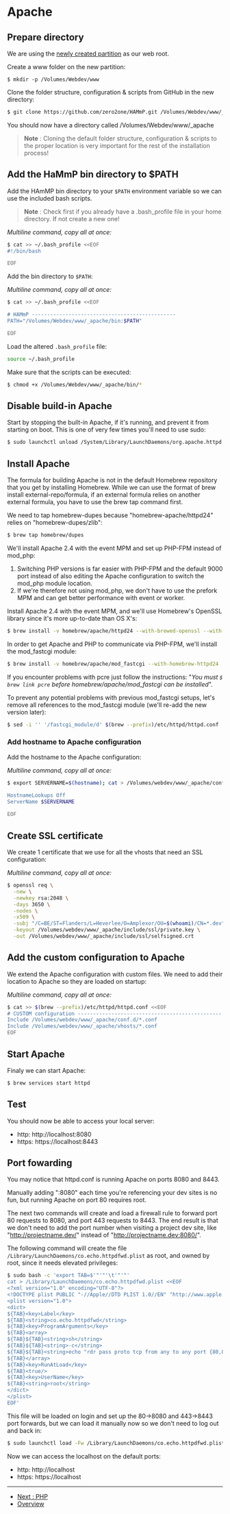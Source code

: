 # Apache

##	Prepare directory
We are using the [newly created partition](./Preparation.md#create-case-sensitive-partition)
as our web root.

Create a www folder on the new partition:

```bash
$ mkdir -p /Volumes/Webdev/www
```

Clone the folder structure, configuration & scripts from GitHub in the new 
directory:

```bash
$ git clone https://github.com/zero2one/HAMmP.git /Volumes/Webdev/www/_apache
```

You should now have a directory called /Volumes/Webdev/www/_apache

> **Note** : Cloning the default folder structure, configuration & scripts to 
> the proper location is very important for the rest of the installation 
> process!


## Add the HaMmP bin directory to $PATH
Add the HAmMP bin directory to your `$PATH` environment variable so we can use 
the included bash scripts.

> **Note** : Check first if you already have a .bash_profile file in your home 
directory. If not create a new one!

_Multiline command, copy all at once:_

```bash
$ cat >> ~/.bash_profile <<EOF
#!/bin/bash

EOF
```

Add the bin directory to `$PATH`:

_Multiline command, copy all at once:_

```bash
$ cat >> ~/.bash_profile <<EOF

# HAMmP -----------------------------------------------
PATH="/Volumes/Webdev/www/_apache/bin:$PATH"

EOF
```

Load the altered `.bash_profile` file:

```bash
source ~/.bash_profile
```

Make sure that the scripts can be executed:

```bash
$ chmod +x /Volumes/Webdev/www/_apache/bin/*
```


##	Disable build-in Apache
Start by stopping the built-in Apache, if it's running, and prevent it from 
starting on boot. This is one of very few times you'll need to use sudo:

```bash
$ sudo launchctl unload /System/Library/LaunchDaemons/org.apache.httpd.plist 2>/dev/null
```


## Install Apache
The formula for building Apache is not in the default Homebrew repository 
that you get by installing Homebrew. While we can use the format of brew 
install external-repo/formula, if an external formula relies on another 
external formula, you have to use the brew tap command first.

We need to tap homebrew-dupes because "homebrew-apache/httpd24" relies on 
"homebrew-dupes/zlib":

```bash
$ brew tap homebrew/dupes
```


We'll install Apache 2.4 with the event MPM and set up PHP-FPM instead of 
mod_php:

1. Switching PHP versions is far easier with PHP-FPM and the default 9000 
   port instead of also editing the Apache configuration to switch the 
   mod_php module location.
2. If we're therefore not using mod_php, we don't have to use the prefork MPM 
   and can get better performance with event or worker.

Install Apache 2.4 with the event MPM, and we'll use Homebrew's OpenSSL 
library since it's more up-to-date than OS X's:

```bash
$ brew install -v homebrew/apache/httpd24 --with-brewed-openssl --with-mpm-event
```

In order to get Apache and PHP to communicate via PHP-FPM, we'll install the mod_fastcgi module:

```bash
$ brew install -v homebrew/apache/mod_fastcgi --with-homebrew-httpd24
```

If you encounter problems with pcre just follow the instructions: "_You must 
`$ brew link pcre` before homebrew/apache/mod_fastcgi can be installed_".

To prevent any potential problems with previous mod_fastcgi setups, let's 
remove all references to the mod_fastcgi module (we'll re-add the new version
later):

```bash
$ sed -i '' '/fastcgi_module/d' $(brew --prefix)/etc/httpd/httpd.conf
```



### Add hostname to Apache configuration
Add the hostname to the Apache configuration:

_Multiline command, copy all at once:_

```bash
$ export SERVERNAME=$(hostname); cat > /Volumes/webdev/www/_apache/conf.d/hostname.conf <<EOF

HostnameLookups Off
ServerName $SERVERNAME
 
EOF
```



## Create SSL certificate
We create 1 certificate that we use for all the vhosts that need an SSL 
configuration:

_Multiline command, copy all at once:_

```bash
$ openssl req \
  -new \
  -newkey rsa:2048 \
  -days 3650 \
  -nodes \
  -x509 \
  -subj "/C=BE/ST=Flanders/L=Heverlee/O=Amplexor/OU=$(whoami)/CN=*.dev" \
  -keyout /Volumes/webdev/www/_apache/include/ssl/private.key \
  -out /Volumes/webdev/www/_apache/include/ssl/selfsigned.crt
```



## Add the custom configuration to Apache
We extend the Apache configuration with custom files. We need to add their 
location to Apache so they are loaded on startup:

_Multiline command, copy all at once:_

```bash
$ cat >> $(brew --prefix)/etc/httpd/httpd.conf <<EOF
# CUSTOM configuration -----------------------------------------------
Include /Volumes/webdev/www/_apache/conf.d/*.conf
Include /Volumes/webdev/www/_apache/vhosts/*.conf
EOF
```

## Start Apache
Finaly we can start Apache:

```bash
$ brew services start httpd
```


## Test
You should now be able to access your local server:

*	http: http://localhost:8080
*	https: https://localhost:8443


## Port fowarding
You may notice that httpd.conf is running Apache on ports 8080 and 8443.

Manually adding ":8080" each time you're referencing your dev sites is no fun, 
but running Apache on port 80 requires root.

The next two commands will create and load a firewall rule to forward port 80 
requests to 8080, and port 443 requests to 8443. The end result is that we 
don't need to add the port number when visiting a project dev site, like 
"http://projectname.dev/" instead of "http://projectname.dev:8080/".

The following command will create the file 
`/Library/LaunchDaemons/co.echo.httpdfwd.plist` as root, and owned by root, 
since it needs elevated privileges:

```bash
$ sudo bash -c 'export TAB=$'"'"'\t'"'"'
cat > /Library/LaunchDaemons/co.echo.httpdfwd.plist <<EOF
<?xml version="1.0" encoding="UTF-8"?>
<!DOCTYPE plist PUBLIC "-//Apple//DTD PLIST 1.0//EN" "http://www.apple.com/DTDs/PropertyList-1.0.dtd">
<plist version="1.0">
<dict>
${TAB}<key>Label</key>
${TAB}<string>co.echo.httpdfwd</string>
${TAB}<key>ProgramArguments</key>
${TAB}<array>
${TAB}${TAB}<string>sh</string>
${TAB}${TAB}<string>-c</string>
${TAB}${TAB}<string>echo "rdr pass proto tcp from any to any port {80,8080} -> 127.0.0.1 port 8080" | pfctl -a "com.apple/260.HttpFwdFirewall" -Ef - &amp;&amp; echo "rdr pass proto tcp from any to any port {443,8443} -> 127.0.0.1 port 8443" | pfctl -a "com.apple/261.HttpFwdFirewall" -Ef - &amp;&amp; sysctl -w net.inet.ip.forwarding=1</string>
${TAB}</array>
${TAB}<key>RunAtLoad</key>
${TAB}<true/>
${TAB}<key>UserName</key>
${TAB}<string>root</string>
</dict>
</plist>
EOF'
```

This file will be loaded on login and set up the 80->8080 and 443->8443 port 
forwards, but we can load it manually now so we don't need to log out and back 
in:

```bash
$ sudo launchctl load -Fw /Library/LaunchDaemons/co.echo.httpdfwd.plist
```

Now we can access the localhost on the default ports:

*	http: http://localhost
*	https: https://localhost



---
* [Next : PHP](./PHP.md)
* [Overview](../README.md)
